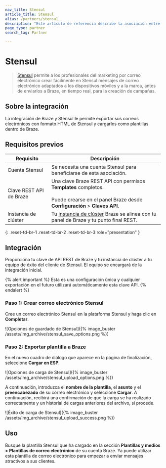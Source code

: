```yaml
---
nav_title: Stensul
article_title: Stensul
alias: /partners/stensul
description: "Este artículo de referencia describe la asociación entre Braze y Stensul, una plataforma de correo electrónico empresarial que permite crear fácilmente plantillas de correo electrónico que responden a dispositivos móviles en todos los canales."
page_type: partner
search_tag: Partner

---
```


# Stensul

> [Stensul](https://stensul.com/) permite a los profesionales del marketing por correo electrónico crear fácilmente en Stensul mensajes de correo electrónico adaptados a los dispositivos móviles y a la marca, antes de enviarlos a Braze, en tiempo real, para la creación de campañas.



## Sobre la integración

La integración de Braze y Stensul le permite exportar sus correos electrónicos con formato HTML de Stensul y cargarlos como plantillas dentro de Braze.

## Requisitos previos

| Requisito | Descripción |
| ------------| ----------- |
| Cuenta Stensul | Se necesita una cuenta Stensul para beneficiarse de esta asociación. |
| Clave REST API de Braze | Una clave Braze REST API con permisos **Templates** completos. <br><br> Puede crearse en el panel Braze desde **Configuración** > **Claves API**. |
| Instancia de clúster | Tu [instancia de clúster]({{site.baseurl}}/api/basics/#endpoints) Braze se alinea con tu panel de Braze y tu punto final REST.  |
{: .reset-td-br-1 .reset-td-br-2 .reset-td-br-3 role="presentation" }

## Integración

Proporciona tu clave de API REST de Braze y tu instancia de clúster a tu equipo de éxito del cliente de Stensul. El equipo se encargará de la integración inicial.

{% alert important %}
Esta es una configuración única y cualquier exportación en el futuro utilizará automáticamente esta clave API.
{% endalert %}

### Paso 1: Crear correo electrónico Stensul

Cree un correo electrónico Stensul en la plataforma Stensul y haga clic en **Completar**.

![Opciones de guardado de Stensul]({% image_buster /assets/img_archive/stensul_save_options.png %})

### Paso 2: Exportar plantilla a Braze
En el nuevo cuadro de diálogo que aparece en la página de finalización, seleccione **Cargar en ESP**.

![Opciones de carga de Stensul]({% image_buster /assets/img_archive/stensul_upload_options.png %})

A continuación, introduzca el **nombre de la plantilla**, el **asunto** y el **preencabezado** de su correo electrónico y seleccione **Cargar**. A continuación, recibirá una confirmación de que la carga se ha realizado correctamente y un historial de cargas anteriores del archivo, si procede.

![Éxito de carga de Stensul]({% image_buster /assets/img_archive/stensul_upload_success.png %})

## Uso

Busque la plantilla Stensul que ha cargado en la sección **Plantillas y medios > Plantillas de correo electrónico** de su cuenta Braze. Ya puede utilizar esta plantilla de correo electrónico para empezar a enviar mensajes atractivos a sus clientes.


[1]: {{site.baseurl}}/user_guide/message_building_by_channel/email/creating_an_email_template/
